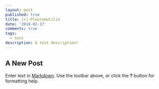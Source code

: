 ```yaml
---
layout: post
published: true
title: (+)-Pleuromutilin
date: '2018-02-17'
comments: true
tags:
  - test
description: A test description!
---
```

## A New Post

Enter text in [Markdown](http://daringfireball.net/projects/markdown/). Use the toolbar above, or click the **?** button for formatting help.
